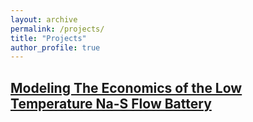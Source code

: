 ```yaml
---
layout: archive
permalink: /projects/
title: "Projects"
author_profile: true
---
```


## __[Modeling The Economics of the Low Temperature Na-S Flow Battery](https://www.apam.columbia.edu)__
